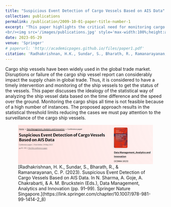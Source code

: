 ```yaml
---
title: "Suspicious Event Detection of Cargo Vessels Based on AIS Data"
collection: publications
permalink: /publication/2009-10-01-paper-title-number-1
excerpt: "This paper highlights the critical need for monitoring cargo ship vessels to mitigate supply chain disruptions, proposing a statistical approach based on time difference and speed over the ground to set threshold limits for efficient surveillance. 
<br/><img src='/images/publications.jpg' style='max-width:100%;height:auto;display:block;margin:auto;' alt='Publications'>"
date: 2023-05-29 
venue: 'Springer'
# paperurl: 'http://academicpages.github.io/files/paper1.pdf'
citation: 'Radhakrishnan, H.K., Sundar, S., Bharath, R., Ramanarayanan, C.P. (2023). &quot; Suspicious Event Detection of Cargo Vessels Based on AIS Data  &quot;'
---
```


Cargo ship vessels have been widely used in the global trade market. Disruptions or failure of the cargo ship vessel report can considerably impact the supply chain in global trade. Thus, it is considered to have a timely intervention and monitoring of the ship vessels to get the status of the vessels. This paper discusses the idealogy of the statistical way of analyzing the ship vessel data based on the time difference and the speed over the ground. Monitoring the cargo ships all time is not feasible because of a high number of instances. The proposed approach results in the statistical threshold limits reducing the cases we must pay attention to the surveillance of the cargo ship vessels.

  
<figure>
  <a href='https://link.springer.com/chapter/10.1007/978-981-99-1414-2_8'>
    <img src='/images/publications.jpg' style='max-width:100%;height:auto;display:block;margin:auto;' alt='Publications'>
  </a>
  <figcaption>[Radhakrishnan, H. K., Sundar, S., Bharath, R., & Ramanarayanan, C. P. (2023). Suspicious Event Detection of Cargo Vessels Based on AIS Data. In N. Sharma, A. Goje, A. Chakrabarti, & A. M. Bruckstein (Eds.), Data Management, Analytics and Innovation (pp. 91–99). Springer Nature Singapore.](https://link.springer.com/chapter/10.1007/978-981-99-1414-2_8)</figcaption>
</figure>
